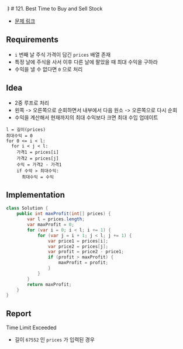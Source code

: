 ㅑ# 121. Best Time to Buy and Sell Stock

- [문제 링크](https://leetcode.com/problems/best-time-to-buy-and-sell-stock/)

## Requirements

- `i` 번째 날 주식 가격이 담긴 `prices` 배열 존재
- 특정 날에 주식을 사서 이후 다른 날에 팔았을 때 최대 수익을 구하라
- 수익을 낼 수 없다면 `0` 으로 처리

## Idea

- 2중 루프로 처리
- 왼쪽 -> 오른쪽으로 순회하면서 내부에서 다음 원소 -> 오른쪽으로 다시 순회
- 수익을 계산해서 현재까지의 최대 수익보다 크면 최대 수입 업데이트

```text
l = 길이(prices)
최대수익 = 0
for 0 <= i < l:
  for i < j < l:
    가격1 = prices[i]
    가격2 = prices[j]
    수익 = 가격2 - 가격1
    if 수악 > 최대수익:
      최대수익 = 수익
```

## Implementation

```java
class Solution {
    public int maxProfit(int[] prices) {
        var l = prices.length;
        var maxProfit = 0;
        for (var i = 0; i < l; i += 1) {
            for (var j = i + 1; j < l; j += 1) {
                var price1 = prices[i];
                var price2 = prices[j];
                var profit = price2 - price1;
                if (profit > maxProfit) {
                    maxProfit = profit;
                }
            }
        }
        return maxProfit;
    }
}
```

## Report

Time Limit Exceeded

- 길이 `67552` 인 `prices` 가 입력된 경우 
